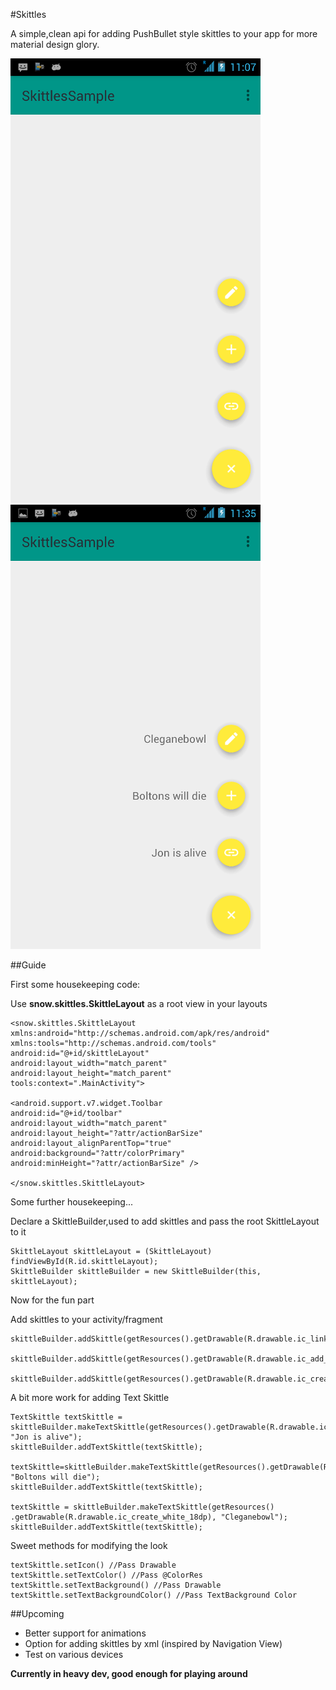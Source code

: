 #Skittles

A simple,clean api for adding PushBullet style skittles to your app for more material design glory.

![Skittle](art/Skittle_small.png)
![TextSkittle](art/TextSkittle_small.png)

##Guide

First some housekeeping code:

Use **snow.skittles.SkittleLayout** as a root view in your layouts

```
<snow.skittles.SkittleLayout xmlns:android="http://schemas.android.com/apk/res/android"
xmlns:tools="http://schemas.android.com/tools"
android:id="@+id/skittleLayout"
android:layout_width="match_parent"
android:layout_height="match_parent"
tools:context=".MainActivity">

<android.support.v7.widget.Toolbar
android:id="@+id/toolbar"
android:layout_width="match_parent"
android:layout_height="?attr/actionBarSize"
android:layout_alignParentTop="true"
android:background="?attr/colorPrimary"
android:minHeight="?attr/actionBarSize" />

</snow.skittles.SkittleLayout>
```

Some further housekeeping...

Declare a SkittleBuilder,used to add skittles and pass the root SkittleLayout to it

```
SkittleLayout skittleLayout = (SkittleLayout) findViewById(R.id.skittleLayout);
SkittleBuilder skittleBuilder = new SkittleBuilder(this, skittleLayout);

```

Now for the fun part

Add skittles to your activity/fragment

```
skittleBuilder.addSkittle(getResources().getDrawable(R.drawable.ic_link_white_18dp));

skittleBuilder.addSkittle(getResources().getDrawable(R.drawable.ic_add_white_18dp));

skittleBuilder.addSkittle(getResources().getDrawable(R.drawable.ic_create_white_18dp));
```

A bit more work for adding Text Skittle

```
TextSkittle textSkittle = skittleBuilder.makeTextSkittle(getResources().getDrawable(R.drawable.ic_link_white_18dp), "Jon is alive");
skittleBuilder.addTextSkittle(textSkittle);

textSkittle=skittleBuilder.makeTextSkittle(getResources().getDrawable(R.drawable.ic_add_white_18dp), "Boltons will die");
skittleBuilder.addTextSkittle(textSkittle);

textSkittle = skittleBuilder.makeTextSkittle(getResources()
.getDrawable(R.drawable.ic_create_white_18dp), "Cleganebowl");
skittleBuilder.addTextSkittle(textSkittle);
```

Sweet methods for modifying the look

```
textSkittle.setIcon() //Pass Drawable
textSkittle.setTextColor() //Pass @ColorRes
textSkittle.setTextBackground() //Pass Drawable
textSkittle.setTextBackgroundColor() //Pass TextBackground Color
```

##Upcoming
+ Better support for animations
+ Option for adding skittles by xml (inspired by Navigation View)
+ Test on various devices

**Currently in heavy dev, good enough for playing around**
